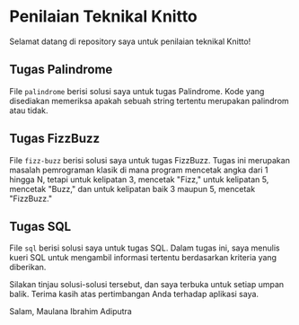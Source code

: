 # Penilaian Teknikal Knitto

Selamat datang di repository saya untuk penilaian teknikal Knitto!

## Tugas Palindrome

File `palindrome` berisi solusi saya untuk tugas Palindrome. Kode yang disediakan memeriksa apakah sebuah string tertentu merupakan palindrom atau tidak.

## Tugas FizzBuzz

File `fizz-buzz` berisi solusi saya untuk tugas FizzBuzz. Tugas ini merupakan masalah pemrograman klasik di mana program mencetak angka dari 1 hingga N, tetapi untuk kelipatan 3, mencetak "Fizz," untuk kelipatan 5, mencetak "Buzz," dan untuk kelipatan baik 3 maupun 5, mencetak "FizzBuzz."

## Tugas SQL

File `sql` berisi solusi saya untuk tugas SQL. Dalam tugas ini, saya menulis kueri SQL untuk mengambil informasi tertentu berdasarkan kriteria yang diberikan.

Silakan tinjau solusi-solusi tersebut, dan saya terbuka untuk setiap umpan balik. Terima kasih atas pertimbangan Anda terhadap aplikasi saya.

Salam,
Maulana Ibrahim Adiputra

